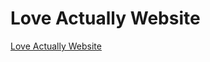 # Love Actually Website 
[Love Actually Website](https://i6.cims.nyu.edu/~km3976/Love-Actually/index.html)

